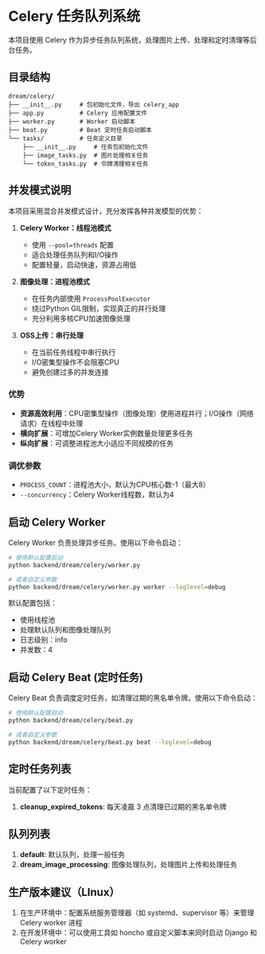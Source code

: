 # Celery 任务队列系统

本项目使用 Celery 作为异步任务队列系统，处理图片上传、处理和定时清理等后台任务。

## 目录结构

```
dream/celery/
├── __init__.py     # 包初始化文件，导出 celery_app
├── app.py          # Celery 应用配置文件
├── worker.py       # Worker 启动脚本
├── beat.py         # Beat 定时任务启动脚本
└── tasks/          # 任务定义目录
    ├── __init__.py     # 任务包初始化文件
    ├── image_tasks.py  # 图片处理相关任务
    └── token_tasks.py  # 令牌清理相关任务
```

## 并发模式说明

本项目采用混合并发模式设计，充分发挥各种并发模型的优势：

1. **Celery Worker：线程池模式**
   - 使用 `--pool=threads` 配置
   - 适合处理任务队列和I/O操作
   - 配置轻量，启动快速，资源占用低

2. **图像处理：进程池模式**
   - 在任务内部使用 `ProcessPoolExecutor`
   - 绕过Python GIL限制，实现真正的并行处理
   - 充分利用多核CPU加速图像处理

3. **OSS上传：串行处理**
   - 在当前任务线程中串行执行
   - I/O密集型操作不会阻塞CPU
   - 避免创建过多的并发连接

### 优势

- **资源高效利用**：CPU密集型操作（图像处理）使用进程并行；I/O操作（网络请求）在线程中处理
- **横向扩展**：可增加Celery Worker实例数量处理更多任务
- **纵向扩展**：可调整进程池大小适应不同规模的任务

### 调优参数

- `PROCESS_COUNT`：进程池大小，默认为CPU核心数-1（最大8）
- `--concurrency`：Celery Worker线程数，默认为4

## 启动 Celery Worker

Celery Worker 负责处理异步任务。使用以下命令启动：

```bash
# 使用默认配置启动
python backend/dream/celery/worker.py

# 或者自定义参数
python backend/dream/celery/worker.py worker --loglevel=debug
```

默认配置包括：
- 使用线程池
- 处理默认队列和图像处理队列
- 日志级别：info
- 并发数：4

## 启动 Celery Beat (定时任务)

Celery Beat 负责调度定时任务，如清理过期的黑名单令牌。使用以下命令启动：

```bash
# 使用默认配置启动
python backend/dream/celery/beat.py

# 或者自定义参数
python backend/dream/celery/beat.py beat --loglevel=debug
```

## 定时任务列表

当前配置了以下定时任务：

1. **cleanup_expired_tokens**: 每天凌晨 3 点清理已过期的黑名单令牌

## 队列列表

1. **default**: 默认队列，处理一般任务
2. **dream_image_processing**: 图像处理队列，处理图片上传和处理任务 


## 生产版本建议（LInux）
1. 在生产环境中：配置系统服务管理器（如 systemd、supervisor 等）来管理 Celery worker 进程
2. 在开发环境中：可以使用工具如 honcho 或自定义脚本来同时启动 Django 和 Celery worker
 